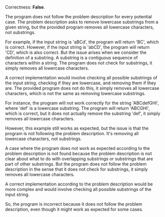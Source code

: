Correctness: **False**.

The program does not follow the problem description for every potential case. The problem description asks to remove lowercase substrings from a given string, but the provided program removes all lowercase characters, not substrings. 

For example, if the input string is 'aBCd', the program will return 'BC', which is correct. However, if the input string is 'abCD', the program will return 'CD', which is also correct. But the issue arises when we consider the definition of a substring. A substring is a contiguous sequence of characters within a string. The program does not check for substrings, it simply removes all lowercase characters.

A correct implementation would involve checking all possible substrings of the input string, checking if they are lowercase, and removing them if they are. The provided program does not do this, it simply removes all lowercase characters, which is not the same as removing lowercase substrings.

For instance, the program will not work correctly for the string 'ABCdefGHI', where 'def' is a lowercase substring. The program will return 'ABCGHI', which is correct, but it does not actually remove the substring 'def', it simply removes all lowercase characters. 

However, this example still works as expected, but the issue is that the program is not following the problem description. It's removing all lowercase characters, not substrings. 

A case where the program does not work as expected according to the problem description is not found because the problem description is not clear about what to do with overlapping substrings or substrings that are part of other substrings. But the program does not follow the problem description in the sense that it does not check for substrings, it simply removes all lowercase characters. 

A correct implementation according to the problem description would be more complex and would involve checking all possible substrings of the input string. 

So, the program is incorrect because it does not follow the problem description, even though it might work as expected for some cases.